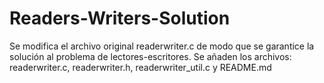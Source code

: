 # Readers-Writers-Solution

Se modifica el archivo original readerwriter.c de modo que se garantice la solución al problema de lectores-escritores.
Se añaden los archivos: readerwriter.c, readerwriter.h, readerwriter_util.c y README.md
